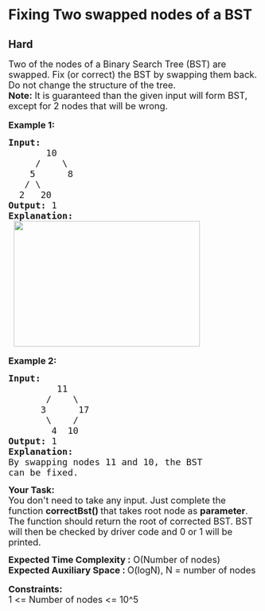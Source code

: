 # Fixing Two swapped nodes of a BST
## Hard 
<div class="problems_problem_content__Xm_eO"><div><span style="font-size:18px">Two of the nodes of a Binary Search Tree (BST) are swapped. Fix (or correct) the BST by swapping them back. Do not change the structure of the tree.</span></div>

<div><span style="font-size:18px"><strong>Note:</strong> It is guaranteed than the given input will form BST, except for 2 nodes that will be wrong.</span></div>

<div>&nbsp;</div>

<div><span style="font-size:18px"><strong>Example 1:</strong></span></div>

<pre><span style="font-size:18px"><strong>Input:
</strong>       10
&nbsp;    /    \
&nbsp;   5      8
&nbsp;  / \
&nbsp; 2   20
<strong>Output: </strong>1<strong>
Explanation:
 </strong><img alt="" src="https://media.geeksforgeeks.org/wp-content/uploads/20190528095934/FixNodes.jpg" style="height:252px; width:374px"></span></pre>

<p><span style="font-size:18px"><strong>Example 2:</strong></span></p>

<pre><span style="font-size:18px"><strong>Input:
&nbsp;        </strong>11
&nbsp;      /    \
&nbsp;     3      17
&nbsp;      \    /
&nbsp;       4  10
<strong>Output: </strong>1 
<strong>Explanation:</strong> 
By swapping nodes 11 and 10, the BST 
can be fixed.
</span></pre>

<p><span style="font-size:18px"><strong>Your Task:</strong><br>
You don't need to take any input. Just complete the function <strong>correctBst()&nbsp;</strong>that takes root node as <strong>parameter</strong>. The function should return the root of corrected BST.&nbsp;BST will then be checked by driver code and 0 or 1 will be printed.</span></p>

<div><span style="font-size:18px"><strong>Expected Time Complexity :</strong>&nbsp;O(Number of nodes)</span></div>

<div><span style="font-size:18px"><strong>Expected Auxiliary Space :&nbsp;</strong>O(logN), N = number of nodes</span></div>

<div>&nbsp;</div>

<div><span style="font-size:18px"><strong>Constraints:</strong><br>
1 &lt;= Number of nodes &lt;= 10^5</span></div>
</div>